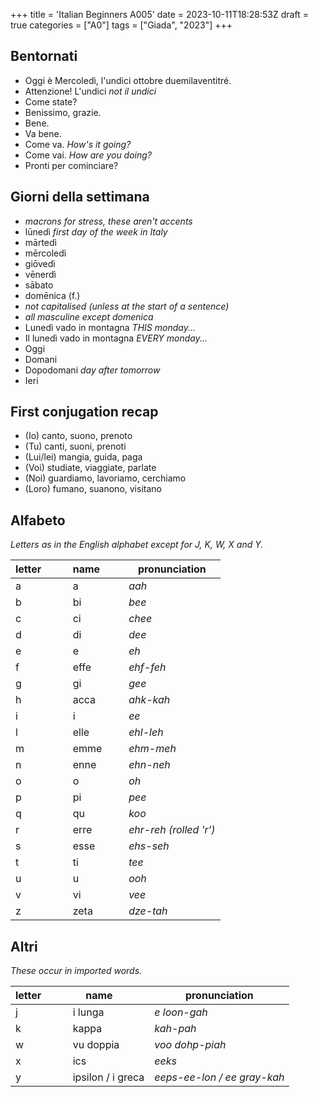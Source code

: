 +++
title = 'Italian Beginners A005'
date = 2023-10-11T18:28:53Z
draft = true
categories = ["A0"]
tags = ["Giada", "2023"]
+++

## Bentornati

- Oggi è Mercoledì, l'undici ottobre duemilaventitré.
- Attenzione! L'undici *not il undici*
- Come state?
- Benissimo, grazie.
- Bene.
- Va bene.
- Come va. *How's it going?*
- Come vai. *How are you doing?*
- Pronti per cominciare?

## Giorni della settimana

- *macrons for stress, these aren't accents*
- lūnedì *first day of the week in Italy*
- mārtedì
- mērcoledì
- giōvedì
- vēnerdì
- sābato
- domēnica (f.)
- *not capitalised (unless at the start of a sentence)*
- *all masculine except domenica*
- Lunedì vado in montagna *THIS monday...*
- Il lunedì vado in montagna *EVERY monday...*
- Oggi
- Domani
- Dopodomani *day after tomorrow*
- Ieri


## First conjugation recap

- (Io) canto, suono, prenoto
- (Tu) canti, suoni, prenoti
- (Lui/lei) mangia, guida, paga
- (Voi) studiate, viaggiate, parlate
- (Noi) guardiamo, lavoriamo, cerchiamo
- (Loro) fumano, suanono, visitano

## Alfabeto

*Letters as in the English alphabet except for J, K, W, X and Y.*

| letter&nbsp;&nbsp;&nbsp;&nbsp;&nbsp;&nbsp;&nbsp;&nbsp; | name&nbsp;&nbsp;&nbsp;&nbsp;&nbsp;&nbsp;&nbsp; | pronunciation |
|----------|----------|----------|
| a | a | *aah* |
| b | bi | *bee* |
| c | ci | *chee* |
| d | di | *dee* |
| e | e | *eh* |
| f | effe | *ehf-feh* |
| g | gi | *gee* |
| h | acca | *ahk-kah* |
| i | i | *ee* |
| l | elle | *ehl-leh* |
| m | emme | *ehm-meh* |
| n | enne | *ehn-neh* |
| o | o | *oh* |
| p | pi | *pee* |
| q | qu | *koo* |
| r | erre | *ehr-reh (rolled 'r')* |
| s | esse | *ehs-seh* |
| t | ti | *tee* |
| u | u | *ooh* |
| v | vi | *vee* |
| z | zeta | *dze-tah* |

## Altri

*These occur in imported words.*

| letter&nbsp;&nbsp;&nbsp;&nbsp;&nbsp;&nbsp;&nbsp;&nbsp; | name&nbsp;&nbsp;&nbsp;&nbsp;&nbsp;&nbsp;&nbsp; | pronunciation |
|----------|----------|----------|
| j | i lunga | *e loon-gah* |
| k | kappa | *kah-pah* |
| w | vu doppia | *voo dohp-piah* |
| x | ics | *eeks* |
| y | ipsilon / i greca | *eeps-ee-lon / ee gray-kah* |
